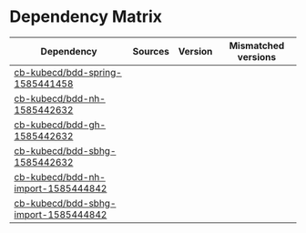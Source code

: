 # Dependency Matrix

Dependency | Sources | Version | Mismatched versions
---------- | ------- | ------- | -------------------
[cb-kubecd/bdd-spring-1585441458](https://github.com/cb-kubecd/bdd-spring-1585441458.git) |  | []() | 
[cb-kubecd/bdd-nh-1585442632](https://github.com/cb-kubecd/bdd-nh-1585442632.git) |  | []() | 
[cb-kubecd/bdd-gh-1585442632](https://github.com/cb-kubecd/bdd-gh-1585442632.git) |  | []() | 
[cb-kubecd/bdd-sbhg-1585442632](https://github.com/cb-kubecd/bdd-sbhg-1585442632.git) |  | []() | 
[cb-kubecd/bdd-nh-import-1585444842](https://github.com/cb-kubecd/bdd-nh-import-1585444842.git) |  | []() | 
[cb-kubecd/bdd-sbhg-import-1585444842](https://github.com/cb-kubecd/bdd-sbhg-import-1585444842.git) |  | []() | 
